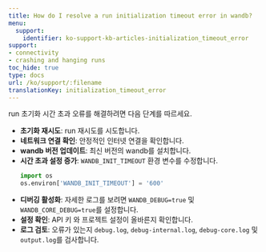 ```yaml
---
title: How do I resolve a run initialization timeout error in wandb?
menu:
  support:
    identifier: ko-support-kb-articles-initialization_timeout_error
support:
- connectivity
- crashing and hanging runs
toc_hide: true
type: docs
url: /ko/support/:filename
translationKey: initialization_timeout_error
---
```

run 초기화 시간 초과 오류를 해결하려면 다음 단계를 따르세요.

- **초기화 재시도**: run 재시도를 시도합니다.
- **네트워크 연결 확인**: 안정적인 인터넷 연결을 확인합니다.
- **wandb 버전 업데이트**: 최신 버전의 wandb를 설치합니다.
- **시간 초과 설정 증가**: `WANDB_INIT_TIMEOUT` 환경 변수를 수정합니다.
  ```python
  import os
  os.environ['WANDB_INIT_TIMEOUT'] = '600'
  ```
- **디버깅 활성화**: 자세한 로그를 보려면 `WANDB_DEBUG=true` 및 `WANDB_CORE_DEBUG=true`를 설정합니다.
- **설정 확인**: API 키 와 프로젝트 설정이 올바른지 확인합니다.
- **로그 검토**: 오류가 있는지 `debug.log`, `debug-internal.log`, `debug-core.log` 및 `output.log`를 검사합니다.
